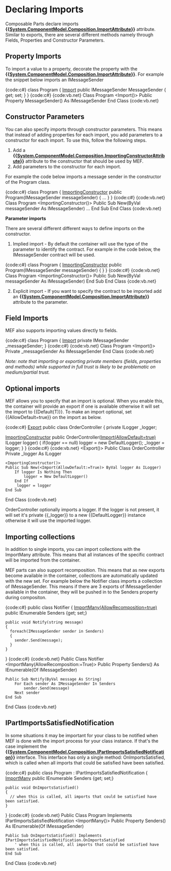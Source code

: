 # Declaring Imports
Composable Parts declare imports **{{[System.ComponentModel.Composition.ImportAttribute](System.ComponentModel.Composition.ImportAttribute)}}** attribute. Similar to exports, there are several different methods namely through Fields, Properties and Constructor Parameters.

## Property Imports
To import a value to a property, decorate the property with the **{{[System.ComponentModel.Composition.ImportAttribute](System.ComponentModel.Composition.ImportAttribute)}}**. For example the snippet below imports an IMessageSender

{code:c#}
  class Program
  {
    [Import](Import)
    public IMessageSender MessageSender { get; set; }
  }
{code:c#}
{code:vb.net}
Class Program
    <Import()>
    Public Property MessageSender() As IMessageSender
End Class
{code:vb.net}


## Constructor Parameters
You can also specify imports through constructor parameters. This means that instead of adding properties for each import, you add parameters to a constructor for each import. To use this, follow the following steps.

1. Add a **{{[System.ComponentModel.Composition.ImportingConstructorAttribute](System.ComponentModel.Composition.ImportingConstructorAttribute)}}** attribute to the constructor that should be used by MEF. 
2. Add parameters to the constructor for each import.

For example the code below imports a message sender in the constructor of the Program class.

{code:c#}
  class Program
  {
    [ImportingConstructor](ImportingConstructor)
    public Program(IMessageSender messageSender) 
    {
       ...
    }
  }
{code:c#}
{code:vb.net}
Class Program
    <ImportingConstructor()>
    Public Sub New(ByVal messageSender As IMessageSender) 
      ... 
    End Sub
End Class
{code:vb.net}

**Parameter imports**

There are several different different ways to define imports on the constructor.

1. Implied import - By default the container will use the type of the parameter to identify the contract. For example in the code below, the IMessageSender contract will be used.

{code:c#}
  class Program
  {
    [ImportingConstructor](ImportingConstructor)
    public Program(IMessageSender messageSender) 
    {
    }
  }
{code:c#}
{code:vb.net}
Class Program
    <ImportingConstructor()>
    Public Sub New(ByVal messageSender As IMessageSender) 
    End Sub
End Class
{code:vb.net}

2. Explicit import - If you want to specify the contract to be imported add an **{{[System.ComponentModel.Composition.ImportAttribute](System.ComponentModel.Composition.ImportAttribute)}}** attribute to the parameter. 

## Field Imports
MEF also supports importing values directly to fields.

{code:c#}
  class Program
  {
    [Import](Import)
    private IMessageSender _messageSender;
  }
{code:c#}
{code:vb.net}
Class Program
    <Import()>
    Private _messageSender As IMessageSender
End Class
{code:vb.net}

_Note: note that importing or exporting private members (fields, properties and methods) while supported in full trust is likely to be problematic on medium/partial trust._

## Optional imports
MEF allows you to specify that an import is optional. When you enable this, the container will provide an export if one is available otherwise it will set the import to {{Default(T)}}. To make an import optional, set {{AllowDefault=true}} on the import as below.

{code:c#}
[Export](Export)
public class OrderController {
  private ILogger _logger;

  [ImportingConstructor](ImportingConstructor)
  public OrderController([Import(AllowDefault=true)](Import(AllowDefault=true)) ILogger logger) {
    if(logger == null)
      logger = new DefaultLogger();
    _logger = logger;
  }
}
{code:c#}
{code:vb.net}
<Export()>
Public Class OrderController
    Private _logger As ILogger

    <ImportingConstructor()>
    Public Sub New(<Import(AllowDefault:=True)> ByVal logger As ILogger) 
        If logger Is Nothing Then
            logger = New DefaultLogger()
        End If
        _logger = logger
    End Sub
End Class
{code:vb.net}

OrderController optionally imports a logger. If the logger is not present, it will set it's private {{_logger}} to a new {{DefaultLogger}} instance otherwise it will use the imported logger.
## Importing collections
In addition to single imports, you can import collections with the ImportMany attribute. This means that all instances of the specific contract will be imported from the container.

MEF parts can also support recomposition. This means that as new exports become available in the container, collections are automatically updated with the new set. For example below the Notifier class imports a collection of IMessageSender. This means if there are 3 exports of IMessageSender available in the container, they will be pushed in to the Senders property during compositon. 

{code:c#}
 public class Notifier 
 {
    [ImportMany(AllowRecomposition=true)](ImportMany(AllowRecomposition=true))
    public IEnumerable<IMessageSender> Senders {get; set;}

    public void Notify(string message) 
    {
      foreach(IMessageSender sender in Senders)
      {
        sender.Send(message);
      }
    } 
  }
{code:c#}
{code:vb.net}
Public Class Notifier
    <ImportMany(AllowRecomposition:=True)> 
    Public Property Senders() As IEnumerable(Of IMessageSender) 

    Public Sub Notify(ByVal message As String) 
        For Each sender As IMessageSender In Senders
            sender.Send(message) 
        Next sender
    End Sub
End Class
{code:vb.net}

## IPartImportsSatisfiedNotification
In some situations it may be important for your class to be notified when MEF is done with the import process for your class instance. If that's the case implement the **{{[System.ComponentModel.Composition.IPartImportsSatisfiedNotification](System.ComponentModel.Composition.IPartImportsSatisfiedNotification)}}** interface. This interface has only a single method: OnImportsSatisfied, which is called when all imports that could be satisfied have been satisfied.

{code:c#}
 public class Program : IPartImportsSatisfiedNotification
 {
    [ImportMany](ImportMany)
    public IEnumerable<IMessageSender> Senders {get; set;}

    public void OnImportsSatisfied() 
    {
      // when this is called, all imports that could be satisfied have been satisfied.
    } 
  }
{code:c#}
{code:vb.net}
Public Class Program
    Implements IPartImportsSatisfiedNotification
    <ImportMany()>
    Public Property Senders() As IEnumerable(Of IMessageSender) 

    Public Sub OnImportsSatisfied() Implements IPartImportsSatisfiedNotification.OnImportsSatisfied
        ' when this is called, all imports that could be satisfied have been satisfied. 
    End Sub
End Class
{code:vb.net}

